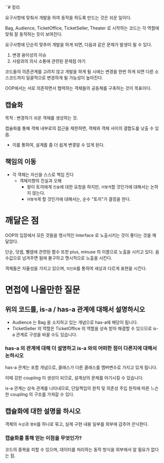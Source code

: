 ``# 정리

요구사항에 맞춰서 개발을 하여 동작을 하도록 만드는 것은 쉬운 일이다.

Bag, Audience, TicketOffice, TicketSeller, Theater 로 시작하는 코드는 각 역할에 맞춰 잘 동작하는 듯이 보여진다. 

요구사항에 단순히 맞추어 개발을 하게 되면, 다음과 같은 문제가 발생이 될 수 있다.

1. 변경 용이성의 이슈
2. 사람과의 의사 소통에 관련된 문제점 야기

코드들의 의존관계를 고려치 않고 개발을 하게 될 시에는 변경을 한번 하게 되면 다른 소스코드까지 일괄적으로 변경하게 될 가능성이 높아진다.

OOP에서는 서로 의존하면서 협력하는 객체들의 공동체를 구축하는 것이 목표이다.

## 캡슐화

목적 : 변경하기 쉬운 객체를 생성하는 것.

캡슐화를 통해 객체 내부로의 접근을 제한하면, 객체와 객체 사이의 결합도를 낮출 수 있음.

- 이를 통하여, 설계를 좀 더 쉽게 변곃알 수 있게 된다.

## 책임의 이동

- 각 객체는 자신을 스스로 책임 진다
  - 객체지향의 진실과 오해
    - 왕이 토끼에게 `진술`에 대한 요청을 하지만, `어떻게`할 것인가에 대해서는 논하지 않는다.
    - `어떻게`게 할 것인가에 대해서는, 순수 "토끼"가 결정을 한다.



# 깨달은 점

OOP의 입장에서 모든 것들을 명시적인 Interface 로 노출시키는 것이 좋다는 것을 깨달았다.

단순, 덧셈, 뺄셈에 관련된 함수 또한 plus, minuse 의 이름으로 노출을 시키고 있다. 음수값으로 넘겨주면 됨에 불구하고 명시적으로 노출을 시킨다.

객체들은 자율성을 가지고 있으며, `의인화`를 통하여 세상과 다르게 표현을 시킨다.


# 면접에 나올만한 질문

## 위의 코드를, is-a / has-a 관계에 대해서 설명하시오

- Audience 는 Bag 을 소지하고 있는 개념으로 has-a에 해당이 됩니다.
- TicketSeller 의 역할은 TicketOffice 의 역할을 상속 받아 해결할 수 있으므로 is-a 관계로 구성을 바꿀 수도 있습니다.

### has-a 의 관계에 대해 더 설명하고 is-a 와의 어떠한 점이 다른지에 대해서 논하시오

has-a 관계는 포함 개념으로, 클래스가 다른 클래스를 멤버변수로 가지고 있게 됩니다.

이때 강한 coupling 이 생성이 되므로, 설계상의 문제를 야기시킬 수 있습니다.

is-a 관계는 상속 관계를 나타내므로, 단일책임의 원칙 및 의존성 주입 원칙에 따른 느슨한 coupling 의 구조를 가져갈 수 있다.


## 캡슐화에 대한 설명을 하시오

객체의 `속성`과 `행위`를 하나로 묶고, 실제 구현 내용 일부를 외부에 감추어 은닉한다.

### 캡슐화를 통해 얻는 이점을 무엇인가?

코드의 중복을 피할 수 있으며, 데이터를 처리하는 동작 방식을 외부에서 알 필요가 없다는 점.

